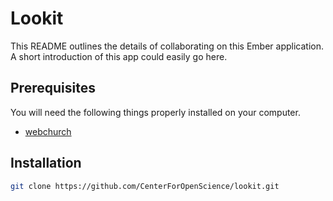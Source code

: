 # Lookit

This README outlines the details of collaborating on this Ember application.
A short introduction of this app could easily go here.

## Prerequisites

You will need the following things properly installed on your computer.

* [webchurch](https://github.com/probmods/webchurch)


## Installation

```bash
git clone https://github.com/CenterForOpenScience/lookit.git
